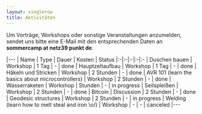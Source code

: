 ```yaml
---
layout: singlerow
title: Aktivitäten
---
```


Um Vorträge, Workshops oder sonstige Veranstaltungen anzumelden, sendet uns bitte eine E-Mail mit den entsprechenden Daten an **sommercamp at netz39 punkt de**.

|---
| Name | Type | Dauer | Kosten | Status
|:-|:-|:-|:-|:-
| Duschen bauen | Workshop | 1 Tag | - | done
| Hauptzeltaufbau | Workshop | 1 Tag | - | done
| Häkeln und Stricken | Workshop | 2 Stunden | - | done
| AVR 101 (learn the basics about microcontrollers) | Workshop | 2 Stunden | - | done
| Wasserraketen | Workshop | Stunden | - | in progress
| Seilspleißen | Workshop | 2 Stunden | - | done
| Bitcoin | Discussion | 2 Stunden | - | done
| Geodesic structures | Workshop | 2 Stunden | - | in progress
| Welding (learn how to melt steal and iron \o/) | Workshop | - | - | canceled
|---
